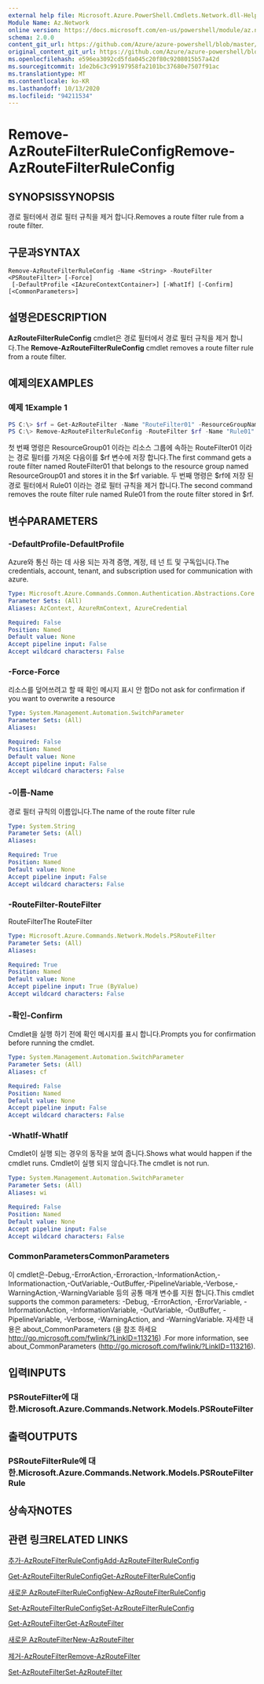 ```yaml
---
external help file: Microsoft.Azure.PowerShell.Cmdlets.Network.dll-Help.xml
Module Name: Az.Network
online version: https://docs.microsoft.com/en-us/powershell/module/az.network/remove-azroutefilterruleconfig
schema: 2.0.0
content_git_url: https://github.com/Azure/azure-powershell/blob/master/src/Network/Network/help/Remove-AzRouteFilterRuleConfig.md
original_content_git_url: https://github.com/Azure/azure-powershell/blob/master/src/Network/Network/help/Remove-AzRouteFilterRuleConfig.md
ms.openlocfilehash: e596ea3092cd5fda045c20f80c9208015b57a42d
ms.sourcegitcommit: 1de2b6c3c99197958fa2101bc37680e7507f91ac
ms.translationtype: MT
ms.contentlocale: ko-KR
ms.lasthandoff: 10/13/2020
ms.locfileid: "94211534"
---
```

# <span data-ttu-id="909d2-101">Remove-AzRouteFilterRuleConfig</span><span class="sxs-lookup"><span data-stu-id="909d2-101">Remove-AzRouteFilterRuleConfig</span></span>

## <span data-ttu-id="909d2-102">SYNOPSIS</span><span class="sxs-lookup"><span data-stu-id="909d2-102">SYNOPSIS</span></span>
<span data-ttu-id="909d2-103">경로 필터에서 경로 필터 규칙을 제거 합니다.</span><span class="sxs-lookup"><span data-stu-id="909d2-103">Removes a route filter rule from a route filter.</span></span>

## <span data-ttu-id="909d2-104">구문과</span><span class="sxs-lookup"><span data-stu-id="909d2-104">SYNTAX</span></span>

```
Remove-AzRouteFilterRuleConfig -Name <String> -RouteFilter <PSRouteFilter> [-Force]
 [-DefaultProfile <IAzureContextContainer>] [-WhatIf] [-Confirm] [<CommonParameters>]
```

## <span data-ttu-id="909d2-105">설명은</span><span class="sxs-lookup"><span data-stu-id="909d2-105">DESCRIPTION</span></span>
<span data-ttu-id="909d2-106">**AzRouteFilterRuleConfig** cmdlet은 경로 필터에서 경로 필터 규칙을 제거 합니다.</span><span class="sxs-lookup"><span data-stu-id="909d2-106">The **Remove-AzRouteFilterRuleConfig** cmdlet removes a route filter rule from a route filter.</span></span>

## <span data-ttu-id="909d2-107">예제의</span><span class="sxs-lookup"><span data-stu-id="909d2-107">EXAMPLES</span></span>

### <span data-ttu-id="909d2-108">예제 1</span><span class="sxs-lookup"><span data-stu-id="909d2-108">Example 1</span></span>
```powershell
PS C:\> $rf = Get-AzRouteFilter -Name "RouteFilter01" -ResourceGroupName "ResourceGroup01"
PS C:\> Remove-AzRouteFilterRuleConfig -RouteFilter $rf -Name "Rule01"
```

<span data-ttu-id="909d2-109">첫 번째 명령은 ResourceGroup01 이라는 리소스 그룹에 속하는 RouteFilter01 이라는 경로 필터를 가져온 다음이를 $rf 변수에 저장 합니다.</span><span class="sxs-lookup"><span data-stu-id="909d2-109">The first command gets a route filter named RouteFilter01 that belongs to the resource group named ResourceGroup01 and stores it in the $rf variable.</span></span>
<span data-ttu-id="909d2-110">두 번째 명령은 $rf에 저장 된 경로 필터에서 Rule01 이라는 경로 필터 규칙을 제거 합니다.</span><span class="sxs-lookup"><span data-stu-id="909d2-110">The second command removes the route filter rule named Rule01 from the route filter stored in $rf.</span></span>

## <span data-ttu-id="909d2-111">변수</span><span class="sxs-lookup"><span data-stu-id="909d2-111">PARAMETERS</span></span>

### <span data-ttu-id="909d2-112">-DefaultProfile</span><span class="sxs-lookup"><span data-stu-id="909d2-112">-DefaultProfile</span></span>
<span data-ttu-id="909d2-113">Azure와 통신 하는 데 사용 되는 자격 증명, 계정, 테 넌 트 및 구독입니다.</span><span class="sxs-lookup"><span data-stu-id="909d2-113">The credentials, account, tenant, and subscription used for communication with azure.</span></span>

```yaml
Type: Microsoft.Azure.Commands.Common.Authentication.Abstractions.Core.IAzureContextContainer
Parameter Sets: (All)
Aliases: AzContext, AzureRmContext, AzureCredential

Required: False
Position: Named
Default value: None
Accept pipeline input: False
Accept wildcard characters: False
```

### <span data-ttu-id="909d2-114">-Force</span><span class="sxs-lookup"><span data-stu-id="909d2-114">-Force</span></span>
<span data-ttu-id="909d2-115">리소스를 덮어쓰려고 할 때 확인 메시지 표시 안 함</span><span class="sxs-lookup"><span data-stu-id="909d2-115">Do not ask for confirmation if you want to overwrite a resource</span></span>

```yaml
Type: System.Management.Automation.SwitchParameter
Parameter Sets: (All)
Aliases:

Required: False
Position: Named
Default value: None
Accept pipeline input: False
Accept wildcard characters: False
```

### <span data-ttu-id="909d2-116">-이름</span><span class="sxs-lookup"><span data-stu-id="909d2-116">-Name</span></span>
<span data-ttu-id="909d2-117">경로 필터 규칙의 이름입니다.</span><span class="sxs-lookup"><span data-stu-id="909d2-117">The name of the route filter rule</span></span>

```yaml
Type: System.String
Parameter Sets: (All)
Aliases:

Required: True
Position: Named
Default value: None
Accept pipeline input: False
Accept wildcard characters: False
```

### <span data-ttu-id="909d2-118">-RouteFilter</span><span class="sxs-lookup"><span data-stu-id="909d2-118">-RouteFilter</span></span>
<span data-ttu-id="909d2-119">RouteFilter</span><span class="sxs-lookup"><span data-stu-id="909d2-119">The RouteFilter</span></span>

```yaml
Type: Microsoft.Azure.Commands.Network.Models.PSRouteFilter
Parameter Sets: (All)
Aliases:

Required: True
Position: Named
Default value: None
Accept pipeline input: True (ByValue)
Accept wildcard characters: False
```

### <span data-ttu-id="909d2-120">-확인</span><span class="sxs-lookup"><span data-stu-id="909d2-120">-Confirm</span></span>
<span data-ttu-id="909d2-121">Cmdlet을 실행 하기 전에 확인 메시지를 표시 합니다.</span><span class="sxs-lookup"><span data-stu-id="909d2-121">Prompts you for confirmation before running the cmdlet.</span></span>

```yaml
Type: System.Management.Automation.SwitchParameter
Parameter Sets: (All)
Aliases: cf

Required: False
Position: Named
Default value: None
Accept pipeline input: False
Accept wildcard characters: False
```

### <span data-ttu-id="909d2-122">-WhatIf</span><span class="sxs-lookup"><span data-stu-id="909d2-122">-WhatIf</span></span>
<span data-ttu-id="909d2-123">Cmdlet이 실행 되는 경우의 동작을 보여 줍니다.</span><span class="sxs-lookup"><span data-stu-id="909d2-123">Shows what would happen if the cmdlet runs.</span></span> <span data-ttu-id="909d2-124">Cmdlet이 실행 되지 않습니다.</span><span class="sxs-lookup"><span data-stu-id="909d2-124">The cmdlet is not run.</span></span>

```yaml
Type: System.Management.Automation.SwitchParameter
Parameter Sets: (All)
Aliases: wi

Required: False
Position: Named
Default value: None
Accept pipeline input: False
Accept wildcard characters: False
```

### <span data-ttu-id="909d2-125">CommonParameters</span><span class="sxs-lookup"><span data-stu-id="909d2-125">CommonParameters</span></span>
<span data-ttu-id="909d2-126">이 cmdlet은-Debug,-ErrorAction,-Erroraction,-InformationAction,-Informationaction,-OutVariable,-OutBuffer,-PipelineVariable,-Verbose,-WarningAction,-WarningVariable 등의 공통 매개 변수를 지원 합니다.</span><span class="sxs-lookup"><span data-stu-id="909d2-126">This cmdlet supports the common parameters: -Debug, -ErrorAction, -ErrorVariable, -InformationAction, -InformationVariable, -OutVariable, -OutBuffer, -PipelineVariable, -Verbose, -WarningAction, and -WarningVariable.</span></span> <span data-ttu-id="909d2-127">자세한 내용은 about_CommonParameters (을 참조 하세요 http://go.microsoft.com/fwlink/?LinkID=113216) .</span><span class="sxs-lookup"><span data-stu-id="909d2-127">For more information, see about_CommonParameters (http://go.microsoft.com/fwlink/?LinkID=113216).</span></span>

## <span data-ttu-id="909d2-128">입력</span><span class="sxs-lookup"><span data-stu-id="909d2-128">INPUTS</span></span>

### <span data-ttu-id="909d2-129">PSRouteFilter에 대 한.</span><span class="sxs-lookup"><span data-stu-id="909d2-129">Microsoft.Azure.Commands.Network.Models.PSRouteFilter</span></span>

## <span data-ttu-id="909d2-130">출력</span><span class="sxs-lookup"><span data-stu-id="909d2-130">OUTPUTS</span></span>

### <span data-ttu-id="909d2-131">PSRouteFilterRule에 대 한.</span><span class="sxs-lookup"><span data-stu-id="909d2-131">Microsoft.Azure.Commands.Network.Models.PSRouteFilterRule</span></span>

## <span data-ttu-id="909d2-132">상속자</span><span class="sxs-lookup"><span data-stu-id="909d2-132">NOTES</span></span>

## <span data-ttu-id="909d2-133">관련 링크</span><span class="sxs-lookup"><span data-stu-id="909d2-133">RELATED LINKS</span></span>

[<span data-ttu-id="909d2-134">추가-AzRouteFilterRuleConfig</span><span class="sxs-lookup"><span data-stu-id="909d2-134">Add-AzRouteFilterRuleConfig</span></span>](./Add-AzRouteFilterRuleConfig.md)

[<span data-ttu-id="909d2-135">Get-AzRouteFilterRuleConfig</span><span class="sxs-lookup"><span data-stu-id="909d2-135">Get-AzRouteFilterRuleConfig</span></span>](./Get-AzRouteFilterRuleConfig.md)

[<span data-ttu-id="909d2-136">새로운 AzRouteFilterRuleConfig</span><span class="sxs-lookup"><span data-stu-id="909d2-136">New-AzRouteFilterRuleConfig</span></span>](./New-AzRouteFilterRuleConfig.md)

[<span data-ttu-id="909d2-137">Set-AzRouteFilterRuleConfig</span><span class="sxs-lookup"><span data-stu-id="909d2-137">Set-AzRouteFilterRuleConfig</span></span>](./Set-AzRouteFilterRuleConfig.md)

[<span data-ttu-id="909d2-138">Get-AzRouteFilter</span><span class="sxs-lookup"><span data-stu-id="909d2-138">Get-AzRouteFilter</span></span>](./Get-AzRouteFilter.md)

[<span data-ttu-id="909d2-139">새로운 AzRouteFilter</span><span class="sxs-lookup"><span data-stu-id="909d2-139">New-AzRouteFilter</span></span>](./New-AzRouteFilter.md)

[<span data-ttu-id="909d2-140">제거-AzRouteFilter</span><span class="sxs-lookup"><span data-stu-id="909d2-140">Remove-AzRouteFilter</span></span>](./Remove-AzRouteFilter.md)

[<span data-ttu-id="909d2-141">Set-AzRouteFilter</span><span class="sxs-lookup"><span data-stu-id="909d2-141">Set-AzRouteFilter</span></span>](./Set-AzRouteFilter.md)
